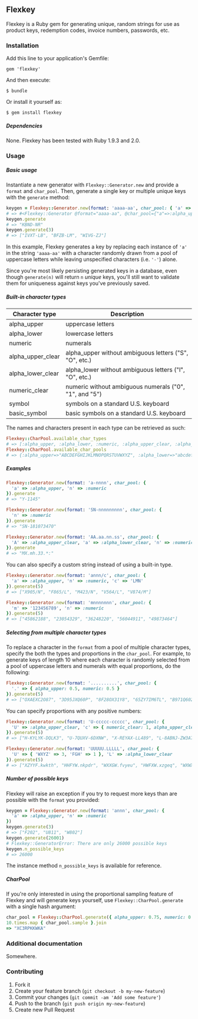 ## Flexkey

Flexkey is a Ruby gem for generating unique, random strings for use as product keys, redemption codes, invoice numbers, passwords, etc.

### Installation

Add this line to your application's Gemfile:

    gem 'flexkey'

And then execute:

    $ bundle

Or install it yourself as:

    $ gem install flexkey

##### Dependencies

None. Flexkey has been tested with Ruby 1.9.3 and 2.0.

### Usage

##### Basic usage

Instantiate a new generator with `Flexkey::Generator.new` and provide a `format` and `char_pool`. Then, generate a single key or multiple unique keys with the `generate` method:

```ruby
keygen = Flexkey::Generator.new(format: 'aaaa-aa', char_pool: { 'a' => :alpha_upper })
# => #<Flexkey::Generator @format="aaaa-aa", @char_pool={"a"=>:alpha_upper}, @n_possible_keys=308915776>
keygen.generate
# => "KBND-NR"
keygen.generate(3)
# => ["IVXT-LB", "BFZB-LM", "WIVG-ZJ"]
```

In this example, Flexkey generates a key by replacing each instance of `'a'` in the string `'aaaa-aa'` with a character
randomly drawn from a pool of uppercase letters while leaving unspecified characters (i.e. `'-'`) alone.

Since you're most likely persisting generated keys in a database, even though `generate(n)` will return `n` _unique_ keys, you'll still want to validate them for uniqueness against keys you've previously saved.

##### Built-in character types

| **Character type** | **Description** |
|-------------------|--------------------------------------------------------|
| alpha_upper | uppercase letters |
| alpha_lower | lowercase letters |
| numeric | numerals |
| alpha_upper_clear | alpha_upper without ambiguous letters ("S", "O", etc.) |
| alpha_lower_clear | alpha_lower without ambiguous letters ("l", "O", etc.) |
| numeric_clear | numeric without ambiguous numerals ("0", "1", and "5") |
| symbol | symbols on a standard U.S. keyboard |
| basic_symbol | basic symbols on a standard U.S. keyboard |

The names and characters present in each type can be retrieved as such:

```ruby
Flexkey::CharPool.available_char_types
# => [:alpha_upper, :alpha_lower, :numeric, :alpha_upper_clear, :alpha_lower_clear, :numeric_clear, :symbol, :basic_symbol]
Flexkey::CharPool.available_char_pools
# => {:alpha_upper=>"ABCDEFGHIJKLMNOPQRSTUVWXYZ", :alpha_lower=>"abcdefghijklmnopqrstuvwxyz", :numeric=>"0123456789", :alpha_upper_clear=>"ABCDEFGHJKLMNPQRTUVWXYZ", :alpha_lower_clear=>"abcdefghjkmnpqrtuvwxyz", :numeric_clear=>"2346789", :symbol=>"!@\#$%^&*;:()_+-=[]{}\\|'\",.<>/?", :basic_symbol=>"!@\#$%^&*;:"}
```

##### Examples

```ruby
Flexkey::Generator.new(format: 'a-nnnn', char_pool: {
  'a' => :alpha_upper, 'n' => :numeric
}).generate
# => "Y-1145"
```

```ruby
Flexkey::Generator.new(format: 'SN-nnnnnnnnn', char_pool: {
  'n' => :numeric
}).generate
# => "SN-181073470"
```

```ruby
Flexkey::Generator.new(format: 'AA.aa.nn.ss', char_pool: {
  'A' => :alpha_upper_clear, 'a' => :alpha_lower_clear, 'n' => :numeric_clear, 's' => :basic_symbol
}).generate
# => "MX.mh.33.*:"
```

You can also specify a custom string instead of using a built-in type.

```ruby
Flexkey::Generator.new(format: 'annn/c', char_pool: {
  'a' => :alpha_upper, 'n' => :numeric, 'c' => 'LMN'
}).generate(5)
# => ["X905/N", "F865/L", "M423/N", "V564/L", "V874/M"]
```

```ruby
Flexkey::Generator.new(format: 'mnnnnnnn', char_pool: {
  'm' => '123456789', 'n' => :numeric
}).generate(5)
# => ["45862188", "23054329", "36248220", "56044911", "49873464"]
```

##### Selecting from multiple character types

To replace a character in the `format` from a pool of multiple character types, specify the both the types and proportions in the `char_pool`. For example, to generate keys of length 10 where each character is randomly selected from a pool of uppercase letters and numerals with equal proportions, do the following:

```ruby
Flexkey::Generator.new(format: '..........', char_pool: {
  '.' => { alpha_upper: 0.5, numeric: 0.5 }
}).generate(5)
# => ["OXAEXC2O87", "3D95JXQ60P", "8F28OX31Y8", "65ZY7IM6TL", "B971Q602SO"]
```

You can specify proportions with any positive numbers:

```ruby
Flexkey::Generator.new(format: 'U-ccccc-ccccc', char_pool: {
  'U' => :alpha_upper_clear, 'c' => { numeric_clear: 1, alpha_upper_clear: 7 }
}).generate(5)
# => ["H-KYLYK-DQLK3", "U-7QUXV-6DXNW", "X-REYAX-LL489", "L-8ABNJ-ZW3A7", "M-TPVTW-VEMTE"]
```

```ruby
Flexkey::Generator.new(format: 'UUUUU.LLLLL', char_pool: {
  'U' => { 'WXYZ' => 3, 'FGH' => 1 }, 'L' => :alpha_lower_clear
}).generate(5)
# => ["XZYYF.kwkth", "HHFYW.nkpdr", "WXXGW.fvyeu", "HWFXW.xzgeq", "WXWXW.twrdk"]
```

##### Number of possible keys

Flexkey will raise an exception if you try to request more keys than are possible with the `format` you provided:

```ruby
keygen = Flexkey::Generator.new(format: 'annn', char_pool: {
  'a' => :alpha_upper, 'n' => :numeric
})
keygen.generate(3)
# => ["F202", "U811", "W802"]
keygen.generate(26001)
# Flexkey::GeneratorError: There are only 26000 possible keys
keygen.n_possible_keys
# => 26000
```

The instance method `n_possible_keys` is available for reference.

##### CharPool

If you're only interested in using the proportional sampling feature of Flexkey and will generate keys yourself, use `Flexkey::CharPool.generate` with a single hash argument:

```ruby
char_pool = Flexkey::CharPool.generate({ alpha_upper: 0.75, numeric: 0.25 })
10.times.map { char_pool.sample }.join
=> "XC3RPKKWKA"
```

### Additional documentation

Somewhere.

### Contributing

1. Fork it
2. Create your feature branch (`git checkout -b my-new-feature`)
3. Commit your changes (`git commit -am 'Add some feature'`)
4. Push to the branch (`git push origin my-new-feature`)
5. Create new Pull Request
